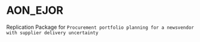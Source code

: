 # AON_EJOR
Replication Package for ``Procurement portfolio planning for a newsvendor with supplier delivery uncertainty`` 
